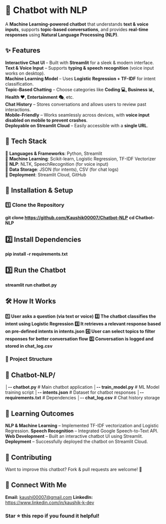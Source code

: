 # 🤖 Chatbot with NLP 

A **Machine Learning-powered chatbot** that understands **text & voice inputs**, supports **topic-based conversations**, and provides **real-time responses** using **Natural Language Processing (NLP)**.  

## ✨ Features
 **Interactive Chat UI** – Built with **Streamlit** for a sleek & modern interface.  
 **Text & Voice Input** – Supports **typing & speech recognition** (voice input works on desktop).  
 **Machine Learning Model** – Uses **Logistic Regression + TF-IDF** for intent classification.  
 **Topic-Based Chatting** – Choose categories like **Coding 💻, Business 📊, Health ❤️, Entertainment 🎭**, etc.  
 **Chat History** – Stores conversations and allows users to review past interactions.  
 **Mobile-Friendly** – Works seamlessly across devices, with **voice input disabled on mobile to prevent crashes**.  
 **Deployable on Streamlit Cloud** – Easily accessible with a **single URL**.


## 📌 Tech Stack
🔹 **Languages & Frameworks**: Python, Streamlit  
🔹 **Machine Learning**: Scikit-learn, Logistic Regression, TF-IDF Vectorizer  
🔹 **NLP**: NLTK, SpeechRecognition (for voice input)  
🔹 **Data Storage**: JSON (for intents), CSV (for chat logs)  
🔹 **Deployment**: Streamlit Cloud, GitHub  


## 🚀 Installation & Setup
### 1️⃣ Clone the Repository
**git clone https://github.com/Kaushik00007/Chatbot-NLP**
**cd Chatbot-NLP**

## 2️⃣ Install Dependencies
**pip install -r requirements.txt**

## 3️⃣ Run the Chatbot
**streamlit run chatbot.py**

## 🛠️ How It Works
**1️⃣ User asks a question (via text or voice)**
**2️⃣ The chatbot classifies the intent using Logistic Regression**
**3️⃣ It retrieves a relevant response based on pre-defined intents in intents.json**
**4️⃣ User can select topics to filter responses for better conversation flow**
**5️⃣ Conversation is logged and stored in chat_log.csv**

### 📂 Project Structure

## 📁 Chatbot-NLP/
**│-- chatbot.py**                # Main chatbot application
**│-- train_model.py**            # ML Model training script
**│-- intents.json**              # Dataset for chatbot responses
**│-- requirements.txt**          # Dependencies
**│-- chat_log.csv**              # Chat history storage

## 📖 Learning Outcomes
 **NLP & Machine Learning** – Implemented TF-IDF vectorization and Logistic Regression.
 **Speech Recognition** – Integrated Google Speech-to-Text API.
 **Web Development** – Built an interactive chatbot UI using Streamlit.
 **Deployment** – Successfully deployed the chatbot on Streamlit Cloud.

## 💙 Contributing
Want to improve this chatbot? Fork & pull requests are welcome! 🚀

## 🔗 Connect With Me
**Email:** kaushi00007@gmail.com
**LinkedIn:** https://www.linkedin.com/in/kaushik-k-dev

### Star ⭐ this repo if you found it helpful!





